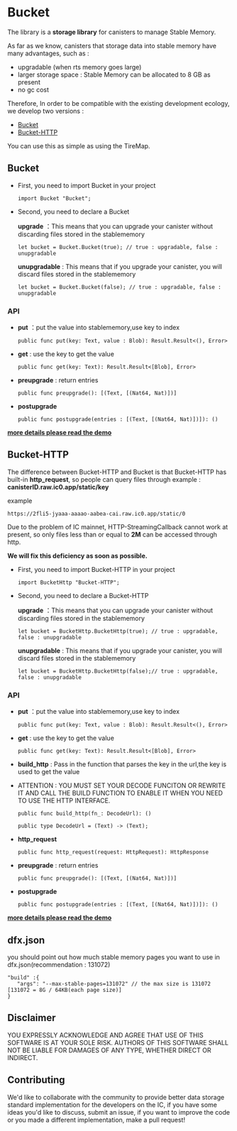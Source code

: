 # Bucket

The library is a **storage library** for canisters to manage Stable Memory. 

As far as we know, canisters that storage data into stable memory have many advantages, such as :
- upgradable (when rts memory goes large)
- larger storage space : Stable Memory can be allocated to 8 GB as present
- no gc cost

Therefore, In order to be compatible with the existing development ecology, we develop two versions :

- [Bucket](#Bucket)
- [Bucket-HTTP](#Bucket-HTTP)

You can use this as simple as using the TireMap.

<span id="Bucket"></span>

##  Bucket

- First, you need to import Bucket in your project 

   ```motoko
   import Bucket "Bucket";
   ```

- Second, you need to declare a Bucket

   **upgrade** ：This means that you can upgrade your canister without discarding files stored in the stablememory
   
   ```motoko
   let bucket = Bucket.Bucket(true); // true : upgradable, false : unupgradable
   ```
   
   **unupgradable** : This means that if you upgrade your canister, you will discard files stored in the stablememory
   
   ```motoko
   let bucket = Bucket.Bucket(false); // true : upgradable, false : unupgradable
   ```

###  API

- **put** ：put the value into stablememory,use key to index

  ```motoko
  public func put(key: Text, value : Blob): Result.Result<(), Error>
  ```

- **get** : use the key to get the value

  ```motoko
  public func get(key: Text): Result.Result<[Blob], Error>
  ```

- **preupgrade** : return entries

  ```motoko
  public func preupgrade(): [(Text, [(Nat64, Nat)])]
  ```

- **postupgrade**

  ```motoko
  public func postupgrade(entries : [(Text, [(Nat64, Nat)])]): ()
  ```

**[more details please read the demo](https://github.com/PrimLabs/Bucket/blob/main/src/Bucket/example.mo)**

<span id="Bucket-HTTP"></span>

##  Bucket-HTTP

The difference between Bucket-HTTP and Bucket is that Bucket-HTTP has built-in **http_request**, so people can query files through example : **canisterID.raw.ic0.app/static/key**

example

```
https://2fli5-jyaaa-aaaao-aabea-cai.raw.ic0.app/static/0
```

Due to the problem of IC mainnet, HTTP-StreamingCallback cannot work at present, so only files less than or equal to **2M** can be accessed through http.

**We will fix this deficiency as soon as possible.**

- First, you need to import Bucket-HTTP in your project 

   ```motoko
   import BucketHttp "Bucket-HTTP";
   ```

- Second, you need to declare a Bucket-HTTP

   **upgrade** ：This means that you can upgrade your canister without discarding files stored in the stablememory
   
   ```motoko
   let bucket = BucketHttp.BucketHttp(true); // true : upgradable, false : unupgradable
   ```
   
   **unupgradable** : This means that if you upgrade your canister, you will discard files stored in the stablememory
   
   ```motoko
   let bucket = BucketHttp.BucketHttp(false);// true : upgradable, false : unupgradable
   ```

###  API

- **put** ：put the value into stablememory,use key to index

  ```motoko
  public func put(key: Text, value : Blob): Result.Result<(), Error>
  ```

- **get** : use the key to get the value

  ```motoko
  public func get(key: Text): Result.Result<[Blob], Error>
  ```

- **build_http** : Pass in the function that parses the key in the url,the key is used to get the value
- ATTENTION : YOU MUST SET YOUR DECODE FUNCITON OR REWRITE IT AND CALL THE BUILD FUNCTION TO ENABLE IT WHEN YOU NEED TO USE THE HTTP INTERFACE.

  ```motoko
  public func build_http(fn_: DecodeUrl): ()
  ```

  ```motoko
  public type DecodeUrl = (Text) -> (Text);
  ```

- **http_request**

  ```motoko
  public func http_request(request: HttpRequest): HttpResponse
  ```

- **preupgrade** : return entries

  ```motoko
  public func preupgrade(): [(Text, [(Nat64, Nat)])]
  ```

- **postupgrade**

  ```motoko
  public func postupgrade(entries : [(Text, [(Nat64, Nat)])]): ()
  ```

**[more details please read the demo](https://github.com/PrimLabs/Bucket/blob/main/src/Bucket-HTTP/example.mo)**

## dfx.json
you should point out how much stable memory pages you want to use in dfx.json(recommendation : 131072)
```
"build" :{
   "args": "--max-stable-pages=131072" // the max size is 131072 [131072 = 8G / 64KB(each page size)]
}
```


## Disclaimer

YOU EXPRESSLY ACKNOWLEDGE AND AGREE THAT USE OF THIS SOFTWARE IS AT YOUR SOLE RISK. AUTHORS OF THIS SOFTWARE SHALL NOT BE LIABLE FOR DAMAGES OF ANY TYPE, WHETHER DIRECT OR INDIRECT.

## Contributing

<span id="hh"></span>

We'd like to collaborate with the community to provide better data storage standard implementation for the developers on the IC, if you have some ideas you'd like to discuss, submit an issue, if you want to improve the code or you made a different implementation, make a pull request!
